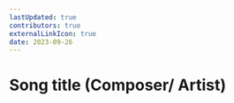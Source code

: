 ```yaml
---
lastUpdated: true
contributors: true
externalLinkIcon: true
date: 2023-09-26
---
```

# Song title (Composer/ Artist)